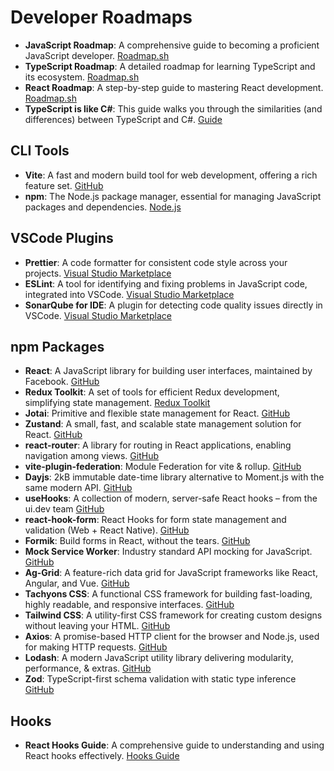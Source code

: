 # Developer Roadmaps
- **JavaScript Roadmap**: A comprehensive guide to becoming a proficient JavaScript developer. [Roadmap.sh](https://roadmap.sh/javascript)
- **TypeScript Roadmap**: A detailed roadmap for learning TypeScript and its ecosystem. [Roadmap.sh](https://roadmap.sh/typescript)
- **React Roadmap**: A step-by-step guide to mastering React development. [Roadmap.sh](https://roadmap.sh/react)
- **TypeScript is like C#**: This guide walks you through the similarities (and differences) between TypeScript and C#. [Guide](https://typescript-is-like-csharp.chrlschn.dev/)

## CLI Tools
- **Vite**: A fast and modern build tool for web development, offering a rich feature set. [GitHub](https://github.com/vitejs/vite)
- **npm**: The Node.js package manager, essential for managing JavaScript packages and dependencies. [Node.js](https://nodejs.org/en/learn/getting-started/an-introduction-to-the-npm-package-manager)

## VSCode Plugins
- **Prettier**: A code formatter for consistent code style across your projects. [Visual Studio Marketplace](https://marketplace.visualstudio.com/items?itemName=esbenp.prettier-vscode)
- **ESLint**: A tool for identifying and fixing problems in JavaScript code, integrated into VSCode. [Visual Studio Marketplace](https://marketplace.visualstudio.com/items?itemName=dbaeumer.vscode-eslint)
- **SonarQube for IDE**: A plugin for detecting code quality issues directly in VSCode. [Visual Studio Marketplace](https://marketplace.visualstudio.com/items?itemName=SonarSource.sonarlint-vscode)

## npm Packages
- **React**: A JavaScript library for building user interfaces, maintained by Facebook. [GitHub](https://github.com/facebook/react)
- **Redux Toolkit**: A set of tools for efficient Redux development, simplifying state management. [Redux Toolkit](https://redux-toolkit.js.org/)
- **Jotai**: Primitive and flexible state management for React. [GitHub](https://github.com/pmndrs/jotai)
- **Zustand**: A small, fast, and scalable state management solution for React. [GitHub](https://github.com/pmndrs/zustand)
- **react-router**: A library for routing in React applications, enabling navigation among views. [GitHub](https://github.com/remix-run/react-router)
- **vite-plugin-federation**: Module Federation for vite & rollup. [GitHub](https://github.com/originjs/vite-plugin-federation)
- **Dayjs**: 2kB immutable date-time library alternative to Moment.js with the same modern API. [GitHub](https://github.com/iamkun/dayjs/)
- **useHooks**: A collection of modern, server-safe React hooks – from the ui.dev team [GitHub](https://github.com/uidotdev/usehooks)
- **react-hook-form**: React Hooks for form state management and validation (Web + React Native). [GitHub](https://github.com/react-hook-form/react-hook-form)
- **Formik**: Build forms in React, without the tears. [GitHub](https://github.com/jaredpalmer/formik)
- **Mock Service Worker**: Industry standard API mocking for JavaScript. [GitHub](https://github.com/mswjs/msw)
- **Ag-Grid**: A feature-rich data grid for JavaScript frameworks like React, Angular, and Vue. [GitHub](https://github.com/ag-grid/ag-grid)
- **Tachyons CSS**: A functional CSS framework for building fast-loading, highly readable, and responsive interfaces. [GitHub](https://github.com/tachyons-css/tachyons/)
- **Tailwind CSS**: A utility-first CSS framework for creating custom designs without leaving your HTML. [GitHub](https://github.com/tailwindlabs/tailwindcss)
- **Axios**: A promise-based HTTP client for the browser and Node.js, used for making HTTP requests. [GitHub](https://github.com/axios/axios)
- **Lodash**: A modern JavaScript utility library delivering modularity, performance, & extras. [GitHub](https://github.com/lodash/lodash)
- **Zod**: TypeScript-first schema validation with static type inference [GitHub](https://github.com/colinhacks/zod)

## Hooks
- **React Hooks Guide**: A comprehensive guide to understanding and using React hooks effectively. [Hooks Guide](https://hooks-guide.netlify.app/)
